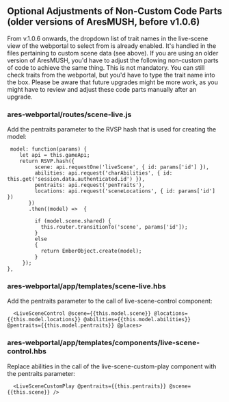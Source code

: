 ## Optional Adjustments of Non-Custom Code Parts (older versions of AresMUSH, before v1.0.6)
From v.1.0.6 onwards, the dropdown list of trait names in the live-scene view of the webportal to select from is already enabled. It's handled in the files pertaining to custom scene data (see above). If you are using an older version of AresMUSH, you'd have to adjust the following non-custom parts of code to achieve the same thing. This is not mandatory. You can still check traits from the webportal, but you'd have to type the trait name into the box. Please be aware that future upgrades might be more work, as you might have to review and adjust these code parts manually after an upgrade. 

### ares-webportal/routes/scene-live.js
Add the pentraits parameter to the RVSP hash that is used for creating the model:

     model: function(params) {
        let api = this.gameApi;
        return RSVP.hash({
             scene: api.requestOne('liveScene', { id: params['id'] }),
             abilities: api.request('charAbilities', { id: this.get('session.data.authenticated.id') }),
             pentraits: api.request('penTraits'),
             locations: api.request('sceneLocations', { id: params['id'] })
           })
           .then((model) =>  {
             
             if (model.scene.shared) {
               this.router.transitionTo('scene', params['id']);             
             }
             else
             {
               return EmberObject.create(model);
             }
         });
    },

### ares-webportal/app/templates/scene-live.hbs
Add the pentraits parameter to the call of live-scene-control component:

      <LiveSceneControl @scene={{this.model.scene}} @locations={{this.model.locations}} @abilities={{this.model.abilities}} @pentraits={{this.model.pentraits}} @places>

### ares-webportal/app/templates/components/live-scene-control.hbs
Replace abilities in the call of the live-scene-custom-play component with the pentraits parameter:

      <LiveSceneCustomPlay @pentraits={{this.pentraits}} @scene={{this.scene}} />


